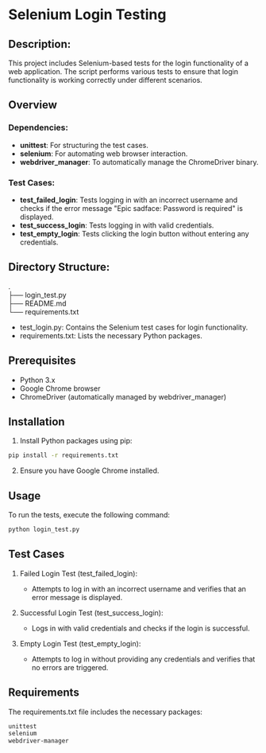 # Selenium Login Testing

## Description:

This project includes Selenium-based tests for the login functionality of a web application. The script performs various tests to ensure that login functionality is working correctly under different scenarios.

## Overview

### Dependencies:

- **unittest**: For structuring the test cases.
- **selenium**: For automating web browser interaction.
- **webdriver_manager**: To automatically manage the ChromeDriver binary.

### Test Cases:

- **test_failed_login**: Tests logging in with an incorrect username and checks if the error message "Epic sadface: Password is required" is displayed.
- **test_success_login**: Tests logging in with valid credentials.
- **test_empty_login**: Tests clicking the login button without entering any credentials.

## Directory Structure:

. <br/>
├── login_test.py <br/>
├── README.md <br/>
└── requirements.txt <br/>

- test_login.py: Contains the Selenium test cases for login functionality.
- requirements.txt: Lists the necessary Python packages.

## Prerequisites

- Python 3.x
- Google Chrome browser
- ChromeDriver (automatically managed by webdriver_manager)

## Installation

1. Install Python packages using pip:

```bash
pip install -r requirements.txt
```

2. Ensure you have Google Chrome installed.

## Usage

To run the tests, execute the following command:

```bash
python login_test.py
```

## Test Cases

1. Failed Login Test (test_failed_login):

   - Attempts to log in with an incorrect username and verifies that an error message is displayed.

2. Successful Login Test (test_success_login):

   - Logs in with valid credentials and checks if the login is successful.

3. Empty Login Test (test_empty_login):
   - Attempts to log in without providing any credentials and verifies that no errors are triggered.

## Requirements

The requirements.txt file includes the necessary packages:

```requirements.txt
unittest
selenium
webdriver-manager
```
